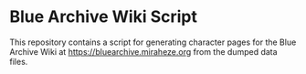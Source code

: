 # Blue Archive Wiki Script
This repository contains a script for generating character pages for the Blue Archive Wiki at https://bluearchive.miraheze.org from the dumped data files.